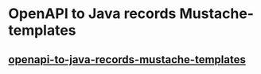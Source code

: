 # OpenAPI to Java records Mustache-templates

## [openapi-to-java-records-mustache-templates](https://github.com/Chrimle/openapi-to-java-records-mustache-templates)
